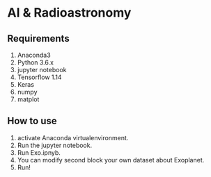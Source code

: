 # AI & Radioastronomy
## Requirements
1. Anaconda3
2. Python 3.6.x
3. jupyter notebook
3. Tensorflow 1.14
4. Keras
5. numpy
6. matplot
## How to use
1. activate Anaconda virtualenvironment.
2. Run the jupyter notebook.
3. Run Exo.ipnyb.
4. You can modify second block your own dataset about Exoplanet.
5. Run!